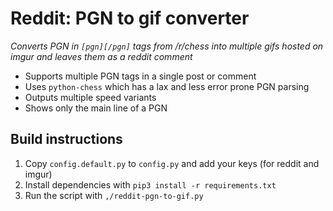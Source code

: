 # Reddit: PGN to gif converter

*Converts PGN in `[pgn][/pgn]` tags from /r/chess into multiple gifs hosted on imgur and leaves them as a reddit comment*

* Supports multiple PGN tags in a single post or comment
* Uses `python-chess` which has a lax and less error prone PGN parsing
* Outputs multiple speed variants
* Shows only the main line of a PGN

## Build instructions

1. Copy `config.default.py` to `config.py` and add your keys (for reddit and imgur)
2. Install dependencies with `pip3 install -r requirements.txt`
3. Run the script with `,/reddit-pgn-to-gif.py`
